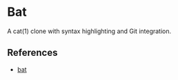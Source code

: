 # Bat

A cat(1) clone with syntax highlighting and Git integration.

## References

- [bat](https://github.com/sharkdp/bat)
